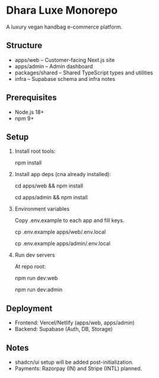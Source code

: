 # Dhara Luxe Monorepo

A luxury vegan handbag e-commerce platform.

## Structure

- apps/web – Customer-facing Next.js site
- apps/admin – Admin dashboard
- packages/shared – Shared TypeScript types and utilities
- infra – Supabase schema and infra notes

## Prerequisites

- Node.js 18+
- npm 9+

## Setup

1. Install root tools:

   npm install

2. Install app deps (cna already installed):

   cd apps/web && npm install

   cd apps/admin && npm install

3. Environment variables

   Copy .env.example to each app and fill keys.

   cp .env.example apps/web/.env.local

   cp .env.example apps/admin/.env.local

4. Run dev servers

   At repo root:

   npm run dev:web

   npm run dev:admin

## Deployment

- Frontend: Vercel/Netlify (apps/web, apps/admin)
- Backend: Supabase (Auth, DB, Storage)

## Notes

- shadcn/ui setup will be added post-initialization.
- Payments: Razorpay (IN) and Stripe (INTL) planned.
